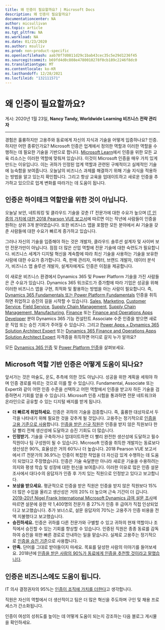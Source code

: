 ```yaml
---
title: 왜 인증이 필요할까요? | Microsoft Docs
description: 왜 인증이 필요할까요?
documentationcenter: NA
author: micsullivan
ms.topic: article
ms.tgt_pltfrm: NA
ms.workload: NA
ms.date: 01/23/2020
ms.author: msulliv
ms.prod: non-product-specific
ms.openlocfilehash: aab70f7d0811d29c1bab43cec35c5e29d1236f45
ms.sourcegitcommit: b69fd4d0c808e4780010278f0cb189c2246f8dc0
ms.translationtype: MT
ms.contentlocale: ko-KR
ms.lasthandoff: 12/28/2021
ms.locfileid: "132111571"
---
```

# <a name="why-get-certified"></a>왜 인증이 필요할까요?

게시: 2020년 1월 23일, **Nancy Tandy, Worldwide Learning 비즈니스 전략 관리자**

___

경험은 훌륭하지만 고용주와 동료에게 자신의 지식과 기술을 어떻게 입증하나요? 인증. 하지만 어떤 종류인가요? Microsoft 인증은 업계에서 정의한 역할과 이러한 역할을 수행하는 데 필요한 기술을 기반으로 합니다. [Microsoft Learn](https://www.microsoft.com/learning/default.aspx?WT.mc_id=BABlog6__Microsoft%20Learn-blog-wwl)에서 인증을 위한 모든 교육 리소스는 이러한 역할에 맞춰져 있습니다. 이것이 Microsoft 인증을 매우 가치 있게 만드는 이유입니다. 이는 귀하가 인정된 업계 역할과 관련된 구체적이고 실제적인 기술에 능숙함을 보여줍니다. 오늘날의 비즈니스 과제를 해결하기 위해 기술 지식을 적용하는 방법을 알고 있는지 확인합니다. 그리고 항상 교육을 업데이트하고 새로운 인증을 추가하고 있으므로 업계 변화를 따라가는 데 도움이 됩니다.

## <a name="certification-isnt-just-for-high-tech-roles"></a>인증은 하이테크 역할만을 위한 것이 아닙니다.

오늘날 보안, 네트워킹 및 클라우드 기술을 갖춘 IT 전문가에 대한 수요가 높으며 [IT 인증의 가치에 대한 2018 Pearson VUE 보고서](https://home.pearsonvue.com/voc?WT.mc_id=BABlog6__Microsoft%20Learn-blog-wwl)에 따르면 이는 작년에 사람들이 인증을 원하는 상위 3개 분야였습니다. 또한 비즈니스 앱을 포함한 모든 분야에서 AI 기술을 갖춘 사람들에 대한 수요가 빠르게 증가하고 있습니다.

그러나 자신의 기술을 입증해야 하는 것은 개발자, 클라우드 솔루션 설계자 및 사이버 보안 전문가만이 아닙니다. 점점 더 많은 산업 역할에 전문 기술에 대한 숙련도가 필요합니다. 비즈니스 세계가 디지털 혁신을 계속함에 따라 최신 기술을 사용하는 기술을 보유한 사람에 대한 수요가 증가합니다. 즉, 판매 관리자, 마케터, 브랜드 개발자, 데이터 분석가, 비즈니스 앱 솔루션 개발자, 설계자에게도 인증은 이점을 제공합니다.

이 새로운 비즈니스 환경에서 Dynamics 365 및 Power Platform 기술을 가진 사람들은 큰 수요가 있습니다. Dynamics 365 워크로드가 증가함에 따라 기업은 성공을 위해 이러한 비즈니스 앱을 구현, 최적화 및 활용하는 방법을 아는 사람이 필요합니다. 즉, [Dynamics 365 Fundamentals 또는 Power Platform Fundamentals](https://docs.microsoft.com/learn/certifications/power-platform-fundamentals?WT.mc_id=BABlog6__Microsoft%20Learn-blog-wwl) 인증을 취득하면 취업하고 승진의 길을 시작할 수 있습니다. [Sales](https://www.microsoft.com/learning/d365-functional-consultant-sales.aspx?WT.mc_id=BABlog6__Microsoft%20Learn-blog-wwl), [Marketing](https://www.microsoft.com/learning/d365-functional-consultant-marketing.aspx), [Customer Service](https://www.microsoft.com/learning/d365-functional-consultant-customer-service.aspx?WT.mc_id=BABlog6__Microsoft%20Learn-blog-wwl), [Field Service](https://www.microsoft.com/learning/d365-functional-consultant-field-service.aspx?WT.mc_id=BABlog6__Microsoft%20Learn-blog-wwl), [Supply Chain Management](https://www.microsoft.com/learning/d365-functional-consultant-supply-chain-management.aspx?WT.mc_id=BABlog6__Microsoft%20Learn-blog-wwl), [Supply Chain Management, Manufacturing](https://www.microsoft.com/learning/d365-functional-consultant-manufacturing.aspx?WT.mc_id=BABlog6__Microsoft%20Learn-blog-wwl), [Finance](https://docs.microsoft.com/learn/certifications/d365-functional-consultant-financials?WT.mc_id=BABlog6__Microsoft%20Learn-blog-wwl) 또는 [Finance and Operations Apps Developer](https://docs.microsoft.com/learn/certifications/exams/mb-500?WT.mc_id=BABlog6__Microsoft%20Learn-blog-wwl) 분야 Dynamics 365 기능 컨설턴트 Associate 수준 인증을 받으면 새로운 직업 또는 승진 기회가 주어질 수 있습니다. 그리고 [Power Apps + Dynamics 365 Solution Architect Expert](https://docs.microsoft.com/learn/certifications/exams/mb-600?WT.mc_id=BABlog6__Microsoft%20Learn-blog-wwl) 또는 [Dynamics 365 Finance and Operations Apps Solution Architect Expert](https://docs.microsoft.com/learn/certifications/exams/mb-700?WT.mc_id=BABlog6__Microsoft%20Learn-blog-wwl) 자격증을 취득하면 어디로 갈지 누가 알까요?

모든 [Dynamics 365 인증](https://docs.microsoft.com/learn/certifications/browse/?products=dynamics?WT.mc_id=BABlog6__Microsoft%20Learn-blog-wwl) 및 [Power Platform 인증](https://docs.microsoft.com/learn/certifications/browse/?products=power-platform?WT.mc_id=BABlog6__Microsoft%20Learn-blog-wwl)을 살펴보세요.

## <a name="how-can-microsoft-role-based-certification-help-you"></a>Microsoft 역할 기반 인증은 어떻게 도움이 되나요?

앞서가는 것은 마술도, 운도, 추측에 의한 것도 아닙니다. 성공을 위한 계획을 세워야 하며 인증 경로를 따르는 것으로 이를 할 수 있습니다. Fundamental, Associate 또는 Expert와 같이 어떤 인증 수준을 선택하고 어떤 역할에서 인증을 받고자 하든 기술을 검증하면서 기회를 얻을 수 있습니다. Microsoft 인증 시험을 통과하면 전문 네트워크와 온라인으로 공유할 수 있는 디지털 배지를 받게 됩니다.

- **더 빠르게 취업하세요.** 인증은 귀하의 기술을 검증합니다. 즉, 훌륭한 대상자로서 두각을 나타내기 위해 필요한 것을 갖추게 될 것입니다. 고용주는 정기적으로 [인증을 고용 기준으로 사용](https://www.burning-glass.com/research-project/certifications/)합니다. [인증을 받은 신규 직원](https://download.microsoft.com/download/C/3/0/C3068200-2F9B-4D8D-BF5D-32E1F7ED669A/IDC_Microsoft_How_Cloud_Skills_Are_Accelerating_IT_Pro_Careers_May_2017.pdf)은 인증을 받지 않은 직원보다 한 달 빨리 전체 생산성에 도달하고 승진 기회도 더 많습니다.
- **인정받기.** 기술을 구축하거나 업데이트하면 더 빨리 완전한 생산성에 도달하고 필수 직원이나 팀 구성원이 될 수 있습니다. Microsoft 인증을 취득한 개발자는 동료보다 생산성은 90%, 효율성은 거의 60%나 더 높습니다. 2018 Pearson VUE 보고서에서 IT 전문가의 36.9%는 인증이 복잡한 작업을 더 자신감 있게 수행하는 데 도움이 되었다고 주장했습니다. 인증은 기술 숙달뿐만 아니라 새로운 기술을 수용하려는 의지와 평생 학습 및 성장에 대한 헌신을 보여줍니다. 이러한 이유로 많은 인증 설문 조사에서 대다수의 응답자가 인증 후 가치 있는 직원으로 인정받고 있다고 보고합니다.
- **보상을 받으세요.** 평균적으로 인증을 받은 직원은 인증을 받지 않은 직원보다 15% 더 많은 수입을 올리고 생산성은 거의 20% 더 높으며 근속 기간이 더 깁니다. [2019-20년 Nigel Frank International Microsoft Dynamics 급여 설문 조사](https://www.nigelfrank.com/microsoft-dynamics-salary-survey/)에 따르면 설문에 응한 약 1,400명의 전문가 중 27%가 인증 후 급여가 직접 인상되었다고 보고했습니다. 추가 보너스로, 설문 응답자의 70%는 고용주가 인증 비용을 전액 지불했다고 보고했습니다.
- **승진하세요.** 인증은 귀하를 다른 전문가와 구별할 수 있고 귀하의 현재 역할이나 조직에서 승진할 수 있는 기회를 향상할 수 있습니다. 인증된 직원은 종종 동료를 감독하여 승진을 위한 빠른 경로로 안내하는 일을 맡습니다. 실제로 고용주는 정기적으로 [인증을 승진 기준](https://www.burning-glass.com/research-project/certifications/)으로 사용합니다.
- **만족.** 단어를 그대로 받아들이지 마세요. 목표를 달성한 사람의 이야기를 들어보세요. 2018년에 [인증을 받은 사람의 90%가 동료에게 인증을 추천할 것이라고 말했습니다](https://www.pearsonvue.com/voc/).

## <a name="certification-benefits-businesses-too"></a>인증은 비즈니스에도 도움이 됩니다.

IT 의사 결정권자의 95%는 [인증이 조직에 가치를 더한다](https://www.globalknowledge.com/us-en/content/salary-report/it-skills-and-salary-report/)고 생각합니다.

직원은 자신의 역할에서 더 생산적이고 팀은 더 많은 혁신을 주도하며 구인 및 채용 프로세스가 간소화됩니다.

인증이 여성의 성취도를 높이는 데 어떻게 도움이 되는지 강조하는 다음 블로그 게시물을 확인하세요.